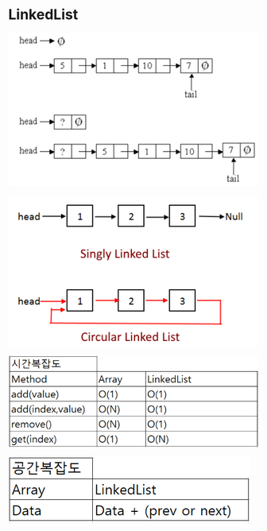 # LinkedList


![SingleLinkedList](https://github.com/gmake20/data-structure/blob/main/pds/linkedlist3.png?raw=true)


![SingleLinkedList](https://github.com/gmake20/data-structure/blob/main/pds/linkedlist4.png?raw=true)


![시간복잡도](https://github.com/gmake20/data-structure/blob/main/pds/linkedlist1.png?raw=true)

![공간복잡도](https://github.com/gmake20/data-structure/blob/main/pds/linkedlist2.png?raw=true)
